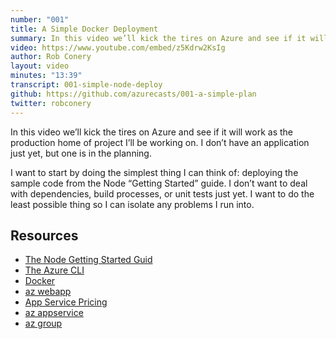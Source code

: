 ```yaml
---
number: "001"
title: A Simple Docker Deployment
summary: In this video we’ll kick the tires on Azure and see if it will work as the production home of project I’ll be working on. I don’t have an application just yet, but one is in the planning. 
video: https://www.youtube.com/embed/z5Kdrw2KsIg
author: Rob Conery
layout: video
minutes: "13:39"
transcript: 001-simple-node-deploy
github: https://github.com/azurecasts/001-a-simple-plan
twitter: robconery
---
```


In this video we’ll kick the tires on Azure and see if it will work as the production home of project I’ll be working on. I don’t have an application just yet, but one is in the planning. 

I want to start by doing the simplest thing I can think of: deploying the sample code from the Node “Getting Started” guide. I don’t want to deal with dependencies, build processes, or unit tests just yet. I want to do the least possible thing so I can isolate any problems I run into.

## Resources

 - [The Node Getting Started Guid](https://nodejs.org/es/docs/guides/getting-started-guide/)
 - [The Azure CLI](https://docs.microsoft.com/cli/azure/install-azure-cli?view=azure-cli-latest&WT.mc_id=docs-azurecasts-robcon)
 - [Docker](https://docs.docker.com/)
 - [az webapp](https://docs.microsoft.com/cli/azure/webapp?view=azure-cli-latest&WT.mc_id=docs-azurecasts-robcon)
 - [App Service Pricing](https://azure.microsoft.com/pricing/details/app-service/windows/?WT.mc_id=docs-azurecasts-robcon)
 - [az appservice](https://docs.microsoft.com/cli/azure/appservice?view=azure-cli-latest&WT.mc_id=docs-azurecasts-robcon)
 - [az group](https://docs.microsoft.com/cli/azure/group?view=azure-cli-latest&WT.mc_id=docs-azurecasts-robcon)


